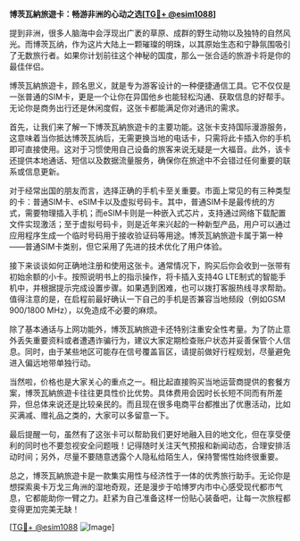 **博茨瓦納旅遊卡：畅游非洲的心动之选[[TG💪+ @esim1088](https://t.me/s/esim1088)]**

提到非洲，很多人脑海中会浮现出广袤的草原、成群的野生动物以及独特的自然风光。而博茨瓦纳，作为这片大陆上一颗璀璨的明珠，以其原始生态和宁静氛围吸引了无数旅行者。如果你计划前往这个神秘的国度，那么一张合适的旅游卡将是你的最佳伴侣。

博茨瓦納旅遊卡，顾名思义，就是专为游客设计的一种便捷通信工具。它不仅仅是一张普通的SIM卡，更是一个让你在异国他乡也能轻松沟通、获取信息的好帮手。无论你是商务出行还是休闲度假，这张卡都能满足你对通讯的需求。

首先，让我们来了解一下博茨瓦納旅遊卡的主要功能。这张卡支持国际漫游服务，这意味着当你抵达博茨瓦纳后，无需更换当地的电话卡，只需将此卡插入你的手机即可直接使用。这对于习惯使用自己设备的旅客来说无疑是一大福音。此外，该卡还提供本地通话、短信以及数据流量服务，确保你在旅途中不会错过任何重要的联系或信息更新。

对于经常出国的朋友而言，选择正确的手机卡至关重要。市面上常见的有三种类型的卡：普通SIM卡、eSIM卡以及虚拟号码卡。其中，普通SIM卡是最传统的方式，需要物理插入手机；而eSIM卡则是一种嵌入式芯片，支持通过网络下载配置文件实现激活；至于虚拟号码卡，则是近年来兴起的一种新型产品，用户可以通过应用程序生成一个临时号码用于接收验证码等用途。博茨瓦納旅遊卡属于第一种——普通SIM卡类别，但它采用了先进的技术优化了用户体验。

接下来谈谈如何正确地注册和使用这张卡。通常情况下，购买后你会收到一张带有初始余额的小卡。按照说明书上的指示操作，将卡插入支持4G LTE制式的智能手机中，并根据提示完成设置步骤。如果遇到困难，也可以拨打客服热线寻求帮助。值得注意的是，在启程前最好确认一下自己的手机是否兼容当地频段（例如GSM 900/1800 MHz），以免造成不必要的麻烦。

除了基本通话与上网功能外，博茨瓦納旅遊卡还特别注重安全性考量。为了防止意外丢失重要资料或者遭遇诈骗行为，建议大家定期检查账户状态并妥善保管个人信息。同时，由于某些地区可能存在信号覆盖盲区，请提前做好行程规划，尽量避免进入偏远地带单独行动。

当然啦，价格也是大家关心的重点之一。相比起直接购买当地运营商提供的套餐方案，博茨瓦納旅遊卡往往更具性价比优势。具体费用会因时长长短不同而有所差异，但总体来说还是比较亲民的。而且现在很多电商平台都推出了优惠活动，比如买满减、赠礼品之类的，大家可以多留意一下。

最后提醒一句，虽然有了这张卡可以帮助我们更好地融入目的地文化，但在享受便利的同时也不要忽视安全问题哦！记得随时关注天气预报和新闻动态，合理安排活动时间；另外，尽量不要随意透露个人隐私给陌生人，保持警惕性始终很重要。

总之，博茨瓦納旅遊卡是一款集实用性与经济性于一体的优秀旅行助手。无论你是想探索奥卡万戈三角洲的湿地奇观，还是漫步于哈博罗内市中心感受现代都市气息，它都能助你一臂之力。赶紧为自己准备这样一份贴心装备吧，让每一次旅程都变得更加完美无缺！

[[TG💪+ @esim1088](https://t.me/s/esim1088) ![Image](https://i.postimg.cc/4NQfJmqS/Snipaste-2025-05-13-00-14-12.png)]